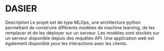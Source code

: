 # DASIER
Description
Le projet est de type MLOps, une architecture python permettant de construire différents modèles de machine learning, de les remplacer et de les déployer sur un serveur. Les modèles sont stockés sur un serveur disponible depuis des requêtes API. Une application web est également disponible pour les interactions avec les clients.

